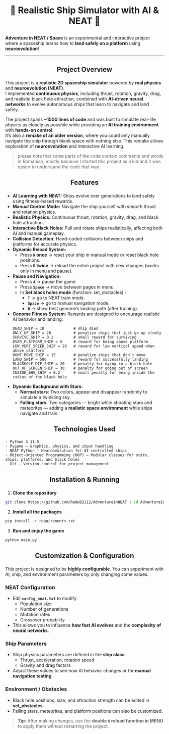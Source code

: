 # <p align="center"> 🚀 Realistic Ship Simulator with AI & NEAT 🚀  </p> 


**Adventure in NEAT / Space** is an experimental and interactive project where a spaceship learns how to **land safely on a platform** using **neuroevolution**!  

---  
## <p align="center"> Project Overview </p>
This project is a **realistic 2D spaceship simulator** powered by **real physics** and **neuroevolution (NEAT)**.  
I implemented **continuous physics**, including thrust, rotation, gravity, drag, and realistic black hole attraction, combined with **AI-driven neural networks** to evolve autonomous ships that learn to navigate and land safely.  

The project spans **~1500 lines of code** and was built to simulate real-life physics as closely as possible while providing an **AI training environment** with **hands-on control**.  
It’s also a **remake of an older version**, where you could only manually navigate the ship through blank space with nothing else. This remake allows exploration of **neuroevolution** and interactive AI learning.

> please note that some parts of the code contain comments and words in Romanian, mostly because I started this project as a kid and it was easier to understand the code that way.  

## <p align="center"> Features  </p> 

- **AI Learning with NEAT:** Ships evolve over generations to land safely using fitness-based rewards.
- **Manual Control Mode:** Navigate the ship yourself with smooth thrust and rotation physics.
- **Realistic Physics:** Continuous thrust, rotation, gravity, drag, and black hole attraction.
- **Interactive Black Holes:** Pull and rotate ships realistically, affecting both AI and manual gameplay.
- **Collision Detection:** Hand-coded collisions between ships and platforms for accurate physics.
- **Dynamic Reload System:**  
  - Press **`R` once** → reset your ship in manual mode or reset black hole positions.  
  - Press **`R` twice** → reload the entire project with new changes (works only in menu and pause).
- **Pause and Navigation:**  
  - Press **`4`** → pause the game.  
  - Press **`Space`** → move between pages in menu.  
  - In **Set black holes mode** (function: set_obstacles) :  
    - **`T`** → go to NEAT train mode.  
    - **`Space`** → go to manual navigation mode.  
    - **`B`** → show best genome’s landing path (after training).
- **Genome Fitness System:** Rewards are designed to encourage realistic AI behavior and landing:  
  ```text  
  DEAD_SHIP = 10             # ship died
  ONLY_UP_SHIP = 20          # penalize ships that just go up slowly
  SURVIVE_SHIP = 0.1         # small reward for surviving
  OVER_PLATFORM_SHIP = 5     # reward for being above platform
  LOW_VERT_SPEED_SHIP = 20   # reward for low vertical speed when above platform
  DONT_MOVE_SHIP = 15        # penalize ships that don’t move
  LAND_SHIP = 500            # reward for successfully landing
  BLACKHOLE_DIE_SHIP = 20    # penalty for dying in a black hole
  OUT_OF_SCREEN_SHIP = 30    # penalty for going out of screen
  INSIDE_BHS_SHIP = 0.2      # small penalty for being inside the radius of the black hole 
- **Dynamic Background with Stars:**  
  - **Normal stars**: Two colors, appear and disappear randomly to simulate a twinkling sky.  
  - **Falling stars**: Two categories — bright white shooting stars and meteorites — adding a **realistic space environment** while ships navigate and train.  


## <p align="center"> Technologies Used </p>  
  ```text
- Python 3.11.5 
- Pygame – Graphics, physics, and input handling
- NEAT-Python – Neuroevolution for AI-controlled ships
- Object-Oriented Programming (OOP) – Modular classes for stars, ships, platforms, and black holes
- Git – Version control for project management
```  

## <p align="center"> Installation & Running </p>

1. **Clone the repository**
```bash
git clone https://github.com/RadwB2112/AdventureInNEAT | cd AdventureInNEAT
```
2. **Install all the packages**
```bash
pip install -r requirements.txt
```
3. **Run and enjoy the game**
```bash
python main.py
```

## <p align="center"> Customization & Configuration </p>

This project is designed to be **highly configurable**. You can experiment with AI, ship, and environment parameters by only changing some values.

### NEAT Configuration
- Edit **`config_neat.txt`** to modify:
  - Population size
  - Number of generations
  - Mutation rates
  - Crossover probability
- This allows you to influence **how fast AI evolves** and the **complexity of neural networks**.

### Ship Parameters
- Ship physics parameters are defined in the **ship class**:
  - Thrust, acceleration, rotation speed
  - Gravity and drag factors
- Adjust these values to see how AI behavior changes or for **manual navigation testing**.

### Environment / Obstacles
- Black hole positions, size, and attraction strength can be edited in **set_obstacles**.
- Falling stars, meteorites, and platform positions can also be customized.

> **Tip:** After making changes, use the **double `R` reload function in MENU** to apply them without restarting the project.

